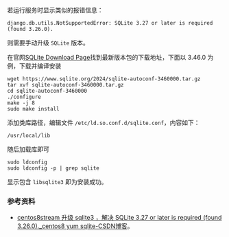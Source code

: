 若运行服务时显示类似的报错信息：

```
django.db.utils.NotSupportedError: SQLite 3.27 or later is required (found 3.26.0).
```

则需要手动升级 `SQLite` 版本。

在官网[SQLite Download Page](https://www.sqlite.org/download.html)找到最新版本包的下载地址，下面以 3.46.0 为例，下载并编译安装

```shell
wget https://www.sqlite.org/2024/sqlite-autoconf-3460000.tar.gz
tar xvf sqlite-autoconf-3460000.tar.gz
cd sqlite-autoconf-3460000
./configure
make -j 8
sudo make install
```

添加类库路径，编辑文件 `/etc/ld.so.conf.d/sqlite.conf`，内容如下： 

```
/usr/local/lib
```

随后加载库即可 

```shell
sudo ldconfig
sudo ldconfig -p | grep sqlite
```

显示包含 `libsqlite3` 即为安装成功。

### 参考资料

-  [centos8stream 升级 sqlite3 ，解决 SQLite 3.27 or later is required (found 3.26.0)._centos8 yum sqlite-CSDN博客](https://blog.csdn.net/ly1358152944/article/details/134970257)。